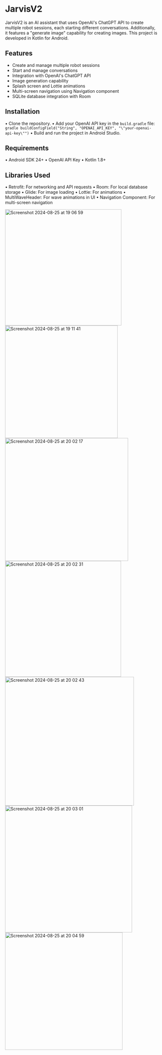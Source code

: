 # JarvisV2

JarvisV2 is an AI assistant that uses OpenAI's ChatGPT API to create multiple robot sessions, each starting different conversations. Additionally, it features a "generate image" capability for creating images. This project is developed in Kotlin for Android.

## Features

- Create and manage multiple robot sessions
- Start and manage conversations
- Integration with OpenAI's ChatGPT API
- Image generation capability
- Splash screen and Lottie animations
- Multi-screen navigation using Navigation component
- SQLite database integration with Room

## Installation

  • Clone the repository.
  • Add your OpenAI API key in the `build.gradle` file:
   `gradle buildConfigField("String", "OPENAI_API_KEY", "\"your-openai-api-key\"")`
  • Build and run the project in Android Studio.

## Requirements

  •	Android SDK 24+
  •	OpenAI API Key
  •	Kotlin 1.8+

## Libraries Used

  •	Retrofit: For networking and API requests
  •	Room: For local database storage
  •	Glide: For image loading
  •	Lottie: For animations
  •	MultiWaveHeader: For wave animations in UI
  •	Navigation Component: For multi-screen navigation

  <img width="381" alt="Screenshot 2024-08-25 at 19 06 59" src="https://github.com/user-attachments/assets/fc1ccb2c-7e36-47ae-ba9c-7a9122d8b314">
  <img width="369" alt="Screenshot 2024-08-25 at 19 11 41" src="https://github.com/user-attachments/assets/694b3cff-3622-4c37-be1e-7e8c3d04930d">
  <img width="403" alt="Screenshot 2024-08-25 at 20 02 17" src="https://github.com/user-attachments/assets/ae587094-671e-4aaf-a55a-2cc21f5341e3">
  <img width="380" alt="Screenshot 2024-08-25 at 20 02 31" src="https://github.com/user-attachments/assets/9abf9ab9-9517-4655-813f-2a4337a463df">
  <img width="422" alt="Screenshot 2024-08-25 at 20 02 43" src="https://github.com/user-attachments/assets/2128fd21-01af-42f4-9284-7ca0b36deff6">
  <img width="416" alt="Screenshot 2024-08-25 at 20 03 01" src="https://github.com/user-attachments/assets/18dd30f3-5a8f-4cc8-b52d-b3aea651dfdf">
  <img width="385" alt="Screenshot 2024-08-25 at 20 04 59" src="https://github.com/user-attachments/assets/1475ef13-4a00-4c59-80e9-b99dd2fe4222">








